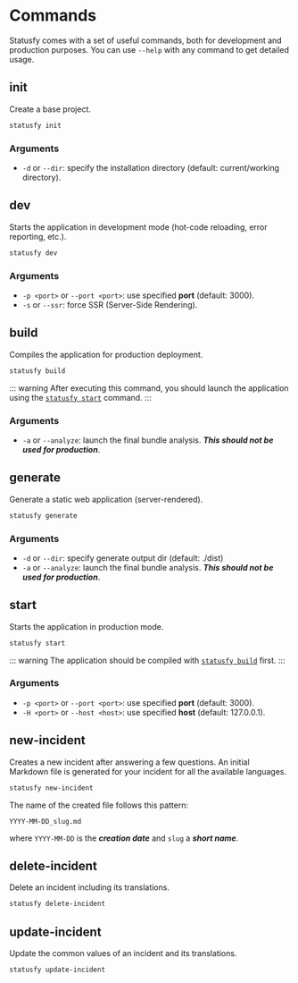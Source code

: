 # Commands

Statusfy comes with a set of useful commands, both for development and production purposes. You can use `--help` with any command to get detailed usage.


## init

Create a base project.

``` bash
statusfy init
```

### Arguments

- `-d` or `--dir`: specify the installation directory (default: current/working directory).

## dev

Starts the application in development mode (hot-code reloading, error reporting, etc.).

``` bash
statusfy dev
```

### Arguments

- `-p <port>` or `--port <port>`: use specified **port** (default: 3000).
- `-s` or `--ssr`: force SSR (Server-Side Rendering).

## build

Compiles the application for production deployment.

``` bash
statusfy build
```

::: warning
After executing this command, you should launch the application using the [`statusfy start`](#start) command.
:::

### Arguments

- `-a` or `--analyze`: launch the final bundle analysis. ***This should not be used for production***. 

## generate

Generate a static web application (server-rendered).

``` bash
statusfy generate
```

### Arguments

- `-d` or `--dir`: specify generate output dir (default: ./dist)
- `-a` or `--analyze`: launch the final bundle analysis. ***This should not be used for production***. 

## start

Starts the application in production mode.

``` bash
statusfy start
```

::: warning
The application should be compiled with [`statusfy build`](#build) first.
:::

### Arguments

- `-p <port>` or `--port <port>`: use specified **port** (default: 3000).
- `-H <port>` or `--host <host>`: use specified **host** (default: 127.0.0.1).

## new-incident

Creates a new incident after answering a few questions. An initial Markdown file is generated for your incident for all the available languages.

``` bash
statusfy new-incident
```

The name of the created file follows this pattern:

```
YYYY-MM-DD_slug.md
```

where `YYYY-MM-DD` is the ***creation date*** and `slug` a ***short name***.

## delete-incident  <Badge text="0.3.0+"/>

Delete an incident including its translations.

``` bash
statusfy delete-incident
```

## update-incident  <Badge text="0.3.0+"/>

Update the common values of an incident and its translations.

``` bash
statusfy update-incident
```
